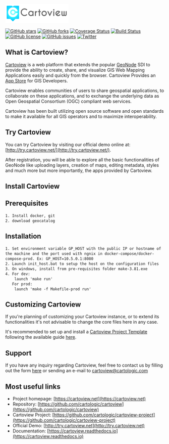 ![Cartoview Logo](./docs/img/cartoview-logo.png)

[![GitHub stars](https://img.shields.io/github/stars/cartologic/cartoview.svg)](https://github.com/cartologic/cartoview/stargazers)
[![GitHub forks](https://img.shields.io/github/forks/cartologic/cartoview.svg)](https://github.com/cartologic/cartoview/network)
[![Coverage Status](https://coveralls.io/repos/github/cartologic/cartoview/badge.svg?branch=master&service=github)](https://coveralls.io/github/cartologic/cartoview?branch=master&service=github)
[![Build Status](https://travis-ci.org/cartologic/cartoview.svg?branch=master)](https://travis-ci.org/cartologic/cartoview)
[![GitHub license](https://img.shields.io/github/license/cartologic/cartoview.svg)](https://github.com/cartologic/cartoview/blob/master/LICENSE)
[![GitHub issues](https://img.shields.io/github/issues/cartologic/cartoview.svg)](https://github.com/cartologic/cartoview/issues)
[![Twitter](https://img.shields.io/twitter/url/https/github.com/cartologic/cartoview.svg?style=social)](https://twitter.com/intent/tweet?text=Wow:&url=https%3A%2F%2Fgithub.com%2Fcartologic%2Fcartoview)

## What is Cartoview?

[Cartoview](https://cartoview.net/) is a web platform that extends the popular [GeoNode](https://geonode.org/) SDI to provide the ability to create, share, and visualize GIS Web Mapping Applications easily and quickly from the browser. Cartoview Provides an [App Store](https://appstore.cartoview.net/) for GIS Developers.

Cartoview enables communities of users to share geospatial applications, to collaborate on these applications, and to exchange the underlying data as Open Geospatial Consortium (OGC) compliant web services.

Cartoview has been built utilizing open source software and open standards to make it available for all GIS operators and to maximize interoperability.

## Try Cartoview

You can try Cartoview by visiting our official demo online at: [http://try.cartoview.net/](http://try.cartoview.net/).

After registration, you will be able to explore all the basic functionalities of GeoNode like uploading layers, creation of maps, editing metadata, styles and much more but more importantly, the apps provided by Cartoview.

## Install Cartoview


## Prerequisites
	1. Install docker, git
	2. download geocatalog
## Installation	
    1. Set environment variable GP_HOST with the public IP or hostname of the machine and the port used with ngnix in docker-compose/docker-compose-prod. Ex: GP_HOST=10.5.0.1:8080
	2. Launch init_host.bat to setup the host on the configuration files
	3. On windows, install from pre-requisites folder make-3.81.exe 
	4. For dev:
		launch 'make run'
	   For prod:
	    launch 'make -f Makefile-prod run'

## Customizing Cartoview

If you're planning of customizing your Cartoview instance, or to extend its functionalities it's not advisable to change the core files here in any case. 

It's recommended to set up and install a [Cartoview Project Template](https://github.com/cartologic/cartoview-project) following the available guide [here](https://cartoview.readthedocs.io/en/latest/cartoview-project/).

## Support

If you have any inquiry regarding Cartoview, feel free to contact us by filling out the form [here](https://cartoview.net/#support) or sending an e-mail to [cartoview@cartologic.com](mailto:cartoview@cartologic.com)

## Most useful links

- Project homepage: [https://cartoview.net](https://cartoview.net)
- Repository: [https://github.com/cartologic/cartoview](https://github.com/cartologic/cartoview)
- Cartoview Project: [https://github.com/cartologic/cartoview-project](https://github.com/cartologic/cartoview-project)
- Official Demo: [http://try.cartoview.net](http://try.cartoview.net)
- Documentation: [https://cartoview.readthedocs.io](https://cartoview.readthedocs.io)
